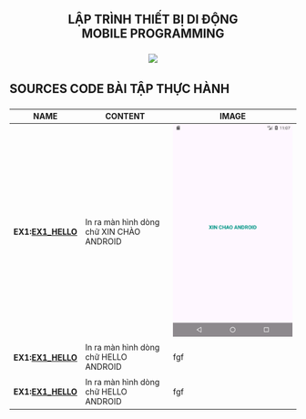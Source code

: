 <!-- TIÊU ĐỀ -->
<h2 align="center">
    LẬP TRÌNH THIẾT BỊ DI ĐỘNG <br>
    MOBILE PROGRAMMING
</h2>

###

<div align="center">
    <img height="400" src="https://i.pinimg.com/originals/dc/9e/df/dc9edff5a2c60cbb7b082367547c4757.gif"></img>
</div>

###

<h2 align="left">SOURCES CODE BÀI TẬP THỰC HÀNH</h2>

###

| NAME                                  | CONTENT                                  | IMAGE                                                                                                                                         |
| ------------------------------------- | ---------------------------------------- | --------------------------------------------------------------------------------------------------------------------------------------------- |
| <h4>EX1:<a href="">EX1_HELLO</a></h4> | In ra màn hình dòng chữ XIN CHÀO ANDROID | <img src="https://github.com/TruongNguQuyen/64131995-AndroidProgramming/blob/main/HELLO_ANDROID/app/src/main/Screenshot_20250225_111514.png"> |
| <h4>EX1:<a href="">EX1_HELLO</a></h4> | In ra màn hình dòng chữ HELLO ANDROID    | fgf                                                                                                                                           |
| <h4>EX1:<a href="">EX1_HELLO</a></h4> | In ra màn hình dòng chữ HELLO ANDROID    | fgf                                                                                                                                           |
